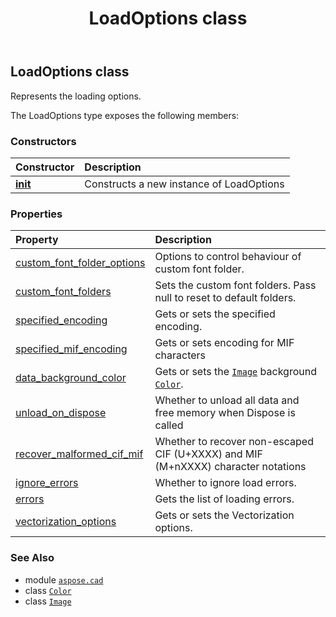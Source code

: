 ﻿---
title: LoadOptions class
second_title: Aspose.CAD for Python via .NET API References
description: 
type: docs
weight: 350
url: /python-net/aspose.cad/loadoptions/
is_root: false
---

## LoadOptions class

Represents the loading options.



The LoadOptions type exposes the following members:

### Constructors
| Constructor | Description |
| :- | :- |
| [__init__](/cad/python-net/aspose.cad/loadoptions/__init__/#) | Constructs a new instance of LoadOptions |


### Properties
| Property | Description |
| :- | :- |
| [custom_font_folder_options](/cad/python-net/aspose.cad/loadoptions/custom_font_folder_options) | Options to control behaviour of custom font folder. |
| [custom_font_folders](/cad/python-net/aspose.cad/loadoptions/custom_font_folders) | Sets the custom font folders. Pass null to reset to default folders. |
| [specified_encoding](/cad/python-net/aspose.cad/loadoptions/specified_encoding) | Gets or sets the specified encoding. |
| [specified_mif_encoding](/cad/python-net/aspose.cad/loadoptions/specified_mif_encoding) | Gets or sets encoding for MIF characters |
| [data_background_color](/cad/python-net/aspose.cad/loadoptions/data_background_color) | Gets or sets the [`Image`](/cad/python-net/aspose.cad/image) background [`Color`](/cad/python-net/aspose.cad/color). |
| [unload_on_dispose](/cad/python-net/aspose.cad/loadoptions/unload_on_dispose) | Whether to unload all data and free memory when Dispose is called |
| [recover_malformed_cif_mif](/cad/python-net/aspose.cad/loadoptions/recover_malformed_cif_mif) | Whether to recover non-escaped CIF (U+XXXX) and MIF (M+nXXXX) character notations |
| [ignore_errors](/cad/python-net/aspose.cad/loadoptions/ignore_errors) | Whether to ignore load errors. |
| [errors](/cad/python-net/aspose.cad/loadoptions/errors) | Gets the list of loading errors. |
| [vectorization_options](/cad/python-net/aspose.cad/loadoptions/vectorization_options) | Gets or sets the Vectorization options. |



### See Also
* module [`aspose.cad`](..)
* class [`Color`](/cad/python-net/aspose.cad/color)
* class [`Image`](/cad/python-net/aspose.cad/image)

